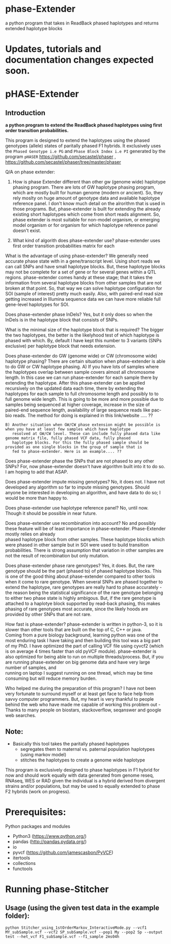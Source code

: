 # phase-Extender
a python program that takes in ReadBack phased haplotypes and returns extended haplotype blocks


# Updates, tutorials and documentation changes expected soon.

# pHASE-Extender
## Introduction
**a python program to extend the ReadBack phased haplotypes using first order transition probabilities.**

This program is designed to extend the haplotypes using the phased genotypes (allele) states of paritally phased F1 hybrids. It exclusively uses the `Phased Genotype i.e PG` and `Phase Block Index i.e PI` generated by the program `pHASER` https://github.com/secastel/phaser , https://github.com/secastel/phaser/tree/master/phaser

Q/A on phase extender: 

   1) How is phase Extender different than other gw (genome wide) haplotype phasing program.
    There are lots of GW haplotype phasing program, which are mostly built for human genome (modern or ancient). So, they 
    rely moslty on huge amount of genotype data and available haplotype reference panel. I don't know much detail on the 
    alrorithm that is used in those programs. But, phase-extender is built for extending the already existing short 
    haplotypes which come from short reads alignment. So, phase extender is most suitable for non-model organism, or 
    emerging model organism or for organism for which haplotype reference panel doesn't exist. 
    
  2) What kind of algorith does phase-extender use? 
    phase-extender uses first order transition probabilities matrix for each 
    
    
   What is the advantage of using phase-extender?
    We generally need accurate phase state with in a gene/transcript level. Using short reads we can call SNPs and have small haplotype
    blocks. But, these haplotype blocks may not be complete for a set of gene or for several genes within a QTL regions. phase-extender
    comes handy at these stage; that it takes the information from several haplotype blocks from other samples that are not broken at that
    point. So, that way we can solve haplotype configuration for SOI (sample of interest) pretty much easily. Also, with paired-end read
    size getting increased in Illumina sequence data we can have more reliable full gene-level haplotypes for SOI.
    
   Does phase-extender phase InDels?
    Yes, but it only does so when the InDels is in the haplotype block that consists of SNPs.
    
   What is the minimal size of the haplotype block that is required?
    The bigger the two haplotypes, the better is the likelyhood test of which haplotype is phased with which. By, default
    I have kept this number to 3 variants (SNPs exclusive) per haplotype block that needs extension.
    
   Does phase-extender do GW (genome wide) or CW (chromosome wide) haplotype phasing?
    There are certain situation when phase-extender is able to do GW or CW haplotype phasing.
    A) If you have lots of samples where the haplotypes overlap between sample covers almost all chromosome length. In this
       case we can run phase-extender for each sample there by extending the haplotype. After this phase-extender can be 
       applied recursively on the updated data each time, there by extending the haplotypes for each sample to full chromosome
       length and possibly to to full genome wide length. This is going to be more and more possible due to samples being
       sequenced at higher coverage, increase in the size of paired-end sequence length, availability of large sequence reads
       like pac-bio reads. The method for doing is explained in this link/website ..... ??
       
    B) Another situation when GW/CW phase extension might be possible is when you have at least few samples which have haplotype 
       resolved at GW/CW level. These can include fully phased data like genome matrix file, fully phased VCF data, fully phased
       haplotype blocks. For this the fully phased sample should be provided as one single blocks in the group of sample that is
       fed to phase-extender. Here is an example.... ??
       
   Does phase-extender phase the SNPs that are not phased to any other SNPs?
    For, now phase-extender doesn't have algorithm built into it to do so. I am hoping to add that ASAP.
      
   Does phase-extender impute missing genotypes?
    No, it does not. I have not developed any algorithm so far to impute missing genotypes. Should anyone be interested in 
    developing an algorithm, and have data to do so; I would be more than happy to.  
    
   Does phase-extender use haplotype reference panel?
    No, until now. Though it should be possible in near future.
   
   Does phase-extender use recombination into account?
    No and possibly these feature will be of least importance in phase-extender. Phase-Extender mostly relies on already       
    phased haplotype block from other samples. These haplotype blocks which were phased in other sample but in SOI were used 
    to build transition probabilities. There is strong assumption that variation in other samples are not the result of 
    recombination but only mutation.
    
   Does phase-extender phase rare genotypes?
    Yes, it does. But, the rare genotype should be the part (phased to) of phased haplotype blocks. This is one of the good 
    thing about phase-extender compared to other tools when it come to rare genotype. When several SNPs are phased together 
    to extend the haplotype, rare genotypes are really hard to phase accurately - the reason being the statistical 
    significance of the rare genotype belonging to either two phase state is highly ambigous. But, if the rare genotype is 
    attached to a haplotye block supported by read-back phasing, this makes phasing of rare genotypes most accurate, since 
    the likely hoods are provided by other SNPs that are not rare.
    
   How fast is phase-extender?
    phase-extender is written in python-3, so it is slower than other tools that are built on the top of C, C++ or java.   
    Coming from a pure biology background, learning python was one of the most enduring task I have taking and then 
    building this tool was a big part of my PhD. I have optimized the part of calling VCF file using cyvcf2 (which is on 
    average 4 times faster than old pyVCF module). phase-extender is also optimized for being able to run on multiple 
    threads/process. But, if you are running phase-extender on big genome data and have very large number of samples, and    
    running on laptop I suggest running on one thread, which may be time consuming but will reduce memory burden.
    
   Who helped me during the preparation of this program?
    I have not been very fortunate to surround myself or at least get face to face help from savvy computer programmers.
    But, my heart is very thankful to people behind the web who have made me capable of working this problem out - Thanks 
    to many people on biostars, stackoverflow, seqanswer and google web searches.
   
   
## Note:
- Basically this tool takes the paritally phased haplotypes
    - segregates them to maternal vs. paternal population haplotypes (using markov model)
    - stitches the haplotypes to create a genome wide haplotype
    
This program is exclusively designed to phase haplotypes in F1 hybrid for now and should work equally with data generated from genome reseq, RNAseq, WES or RAD given the individual is a hybrid derived from divergent strains and/or populations, but may be used to equally extended to phase F2 hybrids (work on progress).

# Prerequisites:
Python packages and modules
- Python3 (https://www.python.org/)
- pandas (http://pandas.pydata.org/)
- io
- pyvcf (https://github.com/jamescasbon/PyVCF)
- itertools
- collections
- functools

# Running phase-Stitcher

## Usage (**using the given test data in the example folder**): 

    python Stitcher_using_1stOrderMarkov_InteractiveMode.py --vcf1 MY_subSample.vcf --vcf2 SP_subSample.vcf --pop1 My --pop2 Sp --output test --het_vcf F1_subSample.vcf --f1_sample 2ms04h


